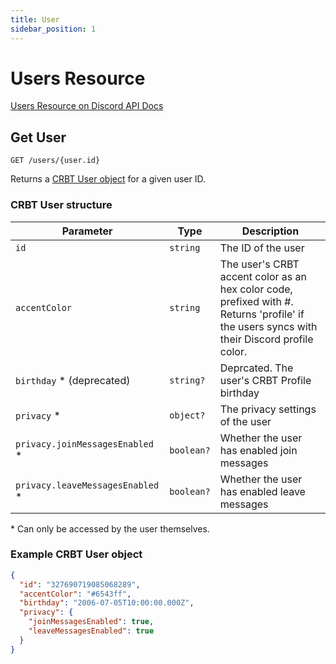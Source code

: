 ```yaml
---
title: User
sidebar_position: 1
---
```


# Users Resource

[Users Resource on Discord API Docs](https://discord.com/developers/docs/resources/user)

## Get User

`GET /users/{user.id}`

Returns a [CRBT User object](#example-crbt-user-object) for a given user ID.

### CRBT User structure

| Parameter                         | Type       | Description                                                                                                                                |
| --------------------------------- | ---------- | ------------------------------------------------------------------------------------------------------------------------------------------ |
| `id`                              | `string`   | The ID of the user                                                                                                                         |
| `accentColor`                     | `string`   | The user's CRBT accent color as an hex color code, prefixed with #. Returns 'profile' if the users syncs with their Discord profile color. |
| `birthday` \* (deprecated)        | `string?`  | Deprcated. The user's CRBT Profile birthday                                                                                                |
| `privacy` \*                      | `object?`  | The privacy settings of the user                                                                                                           |
| `privacy.joinMessagesEnabled` \*  | `boolean?` | Whether the user has enabled join messages                                                                                                 |
| `privacy.leaveMessagesEnabled` \* | `boolean?` | Whether the user has enabled leave messages                                                                                                |

\* Can only be accessed by the user themselves.

### Example CRBT User object

```json
{
  "id": "327690719085068289",
  "accentColor": "#6543ff",
  "birthday": "2006-07-05T10:00:00.000Z",
  "privacy": {
    "joinMessagesEnabled": true,
    "leaveMessagesEnabled": true
  }
}
```
